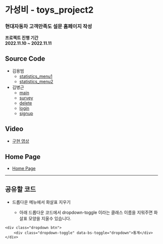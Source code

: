 # 가성비 - toys_project2

### 현대자동차 고객만족도 설문 홈페이지 작성

**프로젝트 진행 기간**  
**2022.11.10 ~ 2022.11.11**

## Source Code

- 김용범
  - [statistics_menu1](./docs/html/statistics_menu1.html)
  - [statistics_menu2](./docs/html/statistics_menu2.html)
- 김병근
  - [main](./docs/index.html)
  - [survey](./docs/html/survey.html)
  - [delete](./docs/html/delete.html)
  - [login](./docs/html/login.html)
  - [signup](./docs/html/signup.html)

## Video

- [구현 영상](https://www.youtube.com/watch?v=SdJspPebtYI)

## Home Page

- [Home Page](https://kasungbi.github.io/toys_project2/index.html)

---

## 공유할 코드

- 드롭다운 메뉴에서 화살표 지우기

  - 아래 드롭다운 코드에서 dropdown-toggle 이라는 클래스 이름을 지워주면 화살표 모양을 지울수 있습니다.

```
<div class="dropdown btn">
	<div class="dropdown-toggle" data-bs-toggle="dropdown">통계</div>
</div>
```
